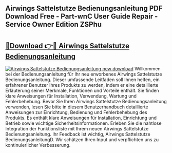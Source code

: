## Airwings Sattelstutze Bedienungsanleitung PDF Download Free - Part-wnC User Guide Repair - Service Owner Edition ZSPhu

# <h2><a href="http://df5851h.blite.top/?on=Airwings+Sattelstutze+Bedienungsanleitung">🔗Download 👉🔴 Airwings Sattelstutze Bedienungsanleitung</a></h2>

[![Airwings Sattelstutze Bedienungsanleitung new download](https://i.imgur.com/lujVjoI.png)](http://df5851h.blite.top/?on=Airwings+Sattelstutze+Bedienungsanleitung)
Willkommen bei der Bedienungsanleitung für Ihr neu erworbenes Airwings Sattelstutze Bedienungsanleitung. Dieser umfassende Leitfaden soll Ihnen helfen, ein erfahrener Benutzer Ihres Produkts zu werden, indem er eine detaillierte Erläuterung seiner Merkmale, Funktionen und Vorteile enthält. Sie finden klare Anweisungen für Installation, Verwendung, Wartung und Fehlerbehebung. Bevor Sie Ihren Airwings Sattelstutze Bedienungsanleitung verwenden, lesen Sie bitte in diesem Benutzerhandbuch detaillierte Anweisungen zur Einrichtung, Bedienung und Fehlerbehebung des Produkts. Es enthält klare Anweisungen für Installation, Einrichtung und Betrieb sowie wichtige Sicherheitsinformationen. Erleben Sie die nahtlose Integration der Funktionsliste mit Ihrem neuen Airwings Sattelstutze Bedienungsanleitung. Ihr Feedback ist wichtig, Airwings Sattelstutze BedienungsanleitungD. Wir schätzen Ihren Input und verpflichten uns zu kontinuierlicher Verbesserung.

